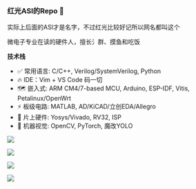 ### 红光ASl的Repo 🥺

实际上后面的ASl才是名字，不过红光比较好记所以网名都叫这个

微电子专业在读的硬件人，擅长氵群、摸鱼和吃饭

**技术栈**
* ✅ 常用语言: C/C++, Verilog/SystemVerilog, Python
* 🔥 IDE：Vim + VS Code 码一切
* 🗺 嵌入式: ARM CM4/7-based MCU, Arduino, ESP-IDF, Vitis, Petalinux/OpenWrt
* ⚡ 板级电路: MATLAB, AD/KiCAD/立创EDA/Allegro
* 🚀 片上硬件: Yosys/Vivado, RV32, ISP
* 🤖 机器视觉: OpenCV, PyTorch, 魔改YOLO

![](https://camo.githubusercontent.com/30aaf1023bc107c382c6fac2dad30ddfa1276e19443105f3442dd13b9357eac2/68747470733a2f2f696d672e736869656c64732e696f2f62616467652f2d56697661646f2d4646313031302e7376673f6c6f676f3d78696c696e78266c6f676f436f6c6f723d666666666666)

![](https://img.shields.io/badge/-iverilog-red)

![](https://img.shields.io/badge/-STM32-blue)

![]([https://img.shields.io/badge/-STM32-blue](https://camo.githubusercontent.com/021b6ad53e86ce0d33efdeec1cd93ddb78236829f30453f1e662f3e3b6fb5644/68747470733a2f2f696d672e736869656c64732e696f2f62616467652f2d507974686f6e2d3337373641423f6c6f676f3d707974686f6e266c6f676f436f6c6f723d666666666666))
